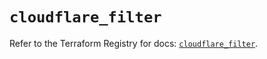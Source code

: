 # `cloudflare_filter`

Refer to the Terraform Registry for docs: [`cloudflare_filter`](https://registry.terraform.io/providers/cloudflare/cloudflare/4.36.0/docs/resources/filter).
